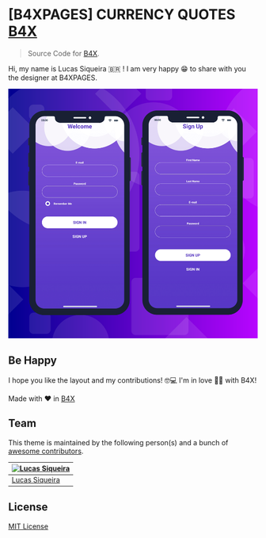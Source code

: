# [B4XPAGES] CURRENCY QUOTES [B4X](https://www.b4x.com/android/forum/threads/b4xpages-designer-login-example-code-b4x-ux-designer.128343/)

> Source Code for [B4X](https://www.b4x.com/).

Hi, my name is Lucas Siqueira 🇧🇷 !
I am very happy 😁 to share with you the designer at B4XPAGES.

![Screenshot](./LOGIN_EXAMPLE.png)

## Be Happy

I hope you like the layout and my contributions! 🤓💻
I'm in love 🥰😍 with B4X!

Made with ❤ in [B4X](https://www.b4x.com/)

## Team

This theme is maintained by the following person(s) and a bunch of [awesome contributors](https://github.com/dracula/template/graphs/contributors).

| [![Lucas Siqueira](https://avatars2.githubusercontent.com/u/56195918?v=3&s=70)](https://github.com/siqueirabt) |
| --- |
| [Lucas Siqueira](https://github.com/siqueirabt)


## License

[MIT License](./LICENSE)
